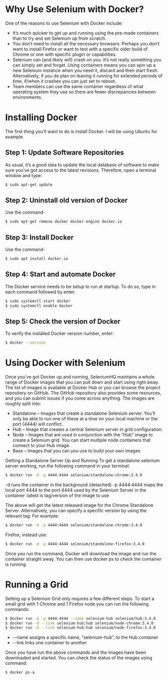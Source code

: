 # Why Use Selenium with Docker?
One of the reasons to use Selenium with Docker include:
- It’s much quicker to get up and running using the pre-made containers than to try and set Selenium up from scratch.
- You don’t need to install all the necessary browsers. Perhaps you don’t want to install Firefox or want to test with a specific older build of Chrome or one with specific plugin or capabilities.
- Selenium can (and likely will) crash on you. It’s not really something you can simply set and forget. Using containers means you can spin up a new Selenium instance when you need it, discard and then start fresh. Alternatively, if you do plan on leaving it running for extended periods of time, if/when it crashes you can just set to reboot.
- Team members can use the same container regardless of what operating system they use so there are fewer discrepancies between environments.
 
# Installing Docker
The first thing you’ll want to do is install Docker. I will be using Ubuntu for example.

## Step 1: Update Software Repositories
As usual, it’s a good idea to update the local database of software to make sure you’ve got access to the latest revisions. Therefore, open a terminal window and type:

```bash
$ sudo apt-get update
```

## Step 2: Uninstall old version of Docker
Use the command-

```bash
$ sudo apt-get remove docker docker-engine docker.io
```

## Step 3: Install Docker
Use the command-

```bash
$ sudo apt install docker.io
```

## Step 4:  Start and automate Docker
The Docker service needs to be setup to run at startup. To do so, type in each command followed by enter:

```bash
$ sudo systemctl start docker
$ sudo systemctl enable docker
```

## Step 5:  Check the version of Docker
To verify the installed Docker version number, enter:

```bash
$ docker --version
```
# Using Docker with Selenium
Once you’ve got Docker up and running, SeleniumHQ maintains a whole range of Docker images that you can pull down and start using right away.
The list of images is available at Docker Hub or you can browse the project repository on GitHub. The GitHub repository also provides some resources, and you can submit issues if you come across anything.
The images are roughly split into:
- Standalone – Images that create a standalone Selenium server. You’ll only be able to run one of these at a time on your local machine or the port (4444) will conflict.
- Hub – Image that creates a central Selenium server in grid configuration.
- Node – Images that are used in conjunction with the “Hub” image to create a Selenium grid. You can start multiple node containers that connect to your Hub image.
- Base – Images that you can you use to build your own images

Getting a Standalone Server Up and Running
To get a standalone selenium server working, run the following command in your terminal:
```bash
$ docker run -d -p 4444:4444 selenium/standalone-chrome:3.4.0
```
-d runs the container in the background (detached)
-p 4444:4444 maps the local port 4444 to the port 4444 used by the Selenium Server in the container
:latest is tag/version of the image to use

The above will get the latest released image for the Chrome Standalone Server. Alternatively, you can specify a specific version by using the relevant tag. For example:
```bash
$ docker run -d -p 4444:4444 selenium/standalone-chrome:3.4.0
```

Firefox, instead use:
```bash
$ docker run -d -p 4444:4444 selenium/standalone-firefox:3.4.0
```
Once you run the command, Docker will download the image and run the container straight away.
You can then use  docker ps to check the container is running.

# Running a Grid
Setting up a Selenium Grid only requires a few different steps.
To start a small grid with 1 Chrome and 1 Firefox node you can run the following commands:

```bash
$ docker run -d -p 4444:4444 --name selenium-hub selenium/hub:3.4.0
$ docker run -d --link selenium-hub:hub selenium/node-chrome:3.4.0
$ docker run -d --link selenium-hub:hub selenium/node-firefox:3.4.0
```

- --name assigns a specific name, “selenium-hub”, to the Hub container
- --link links one container to another

Once you have run the above commands and the images have been downloaded and started. You can check the status of the images using command: 

```bash
$ docker ps-a
```
